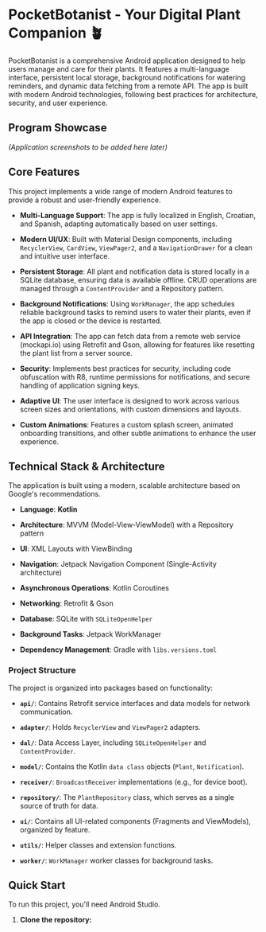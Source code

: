 # PocketBotanist - Your Digital Plant Companion 🪴

PocketBotanist is a comprehensive Android application designed to help users manage and care for their plants. It features a multi-language interface, persistent local storage, background notifications for watering reminders, and dynamic data fetching from a remote API. The app is built with modern Android technologies, following best practices for architecture, security, and user experience.

## Program Showcase

*(Application screenshots to be added here later)*

## Core Features

This project implements a wide range of modern Android features to provide a robust and user-friendly experience.

* **Multi-Language Support**: The app is fully localized in English, Croatian, and Spanish, adapting automatically based on user settings.

* **Modern UI/UX**: Built with Material Design components, including `RecyclerView`, `CardView`, `ViewPager2`, and a `NavigationDrawer` for a clean and intuitive user interface.

* **Persistent Storage**: All plant and notification data is stored locally in a SQLite database, ensuring data is available offline. CRUD operations are managed through a `ContentProvider` and a Repository pattern.

* **Background Notifications**: Using `WorkManager`, the app schedules reliable background tasks to remind users to water their plants, even if the app is closed or the device is restarted.

* **API Integration**: The app can fetch data from a remote web service (mockapi.io) using Retrofit and Gson, allowing for features like resetting the plant list from a server source.

* **Security**: Implements best practices for security, including code obfuscation with R8, runtime permissions for notifications, and secure handling of application signing keys.

* **Adaptive UI**: The user interface is designed to work across various screen sizes and orientations, with custom dimensions and layouts.

* **Custom Animations**: Features a custom splash screen, animated onboarding transitions, and other subtle animations to enhance the user experience.

## Technical Stack & Architecture

The application is built using a modern, scalable architecture based on Google's recommendations.

* **Language**: **Kotlin**

* **Architecture**: MVVM (Model-View-ViewModel) with a Repository pattern

* **UI**: XML Layouts with ViewBinding

* **Navigation**: Jetpack Navigation Component (Single-Activity architecture)

* **Asynchronous Operations**: Kotlin Coroutines

* **Networking**: Retrofit & Gson

* **Database**: SQLite with `SQLiteOpenHelper`

* **Background Tasks**: Jetpack WorkManager

* **Dependency Management**: Gradle with `libs.versions.toml`

### Project Structure

The project is organized into packages based on functionality:

* **`api/`**: Contains Retrofit service interfaces and data models for network communication.

* **`adapter/`**: Holds `RecyclerView` and `ViewPager2` adapters.

* **`dal/`**: Data Access Layer, including `SQLiteOpenHelper` and `ContentProvider`.

* **`model/`**: Contains the Kotlin `data class` objects (`Plant`, `Notification`).

* **`receiver/`**: `BroadcastReceiver` implementations (e.g., for device boot).

* **`repository/`**: The `PlantRepository` class, which serves as a single source of truth for data.

* **`ui/`**: Contains all UI-related components (Fragments and ViewModels), organized by feature.

* **`utils/`**: Helper classes and extension functions.

* **`worker/`**: `WorkManager` worker classes for background tasks.

## Quick Start

To run this project, you'll need Android Studio.

1. **Clone the repository:**
